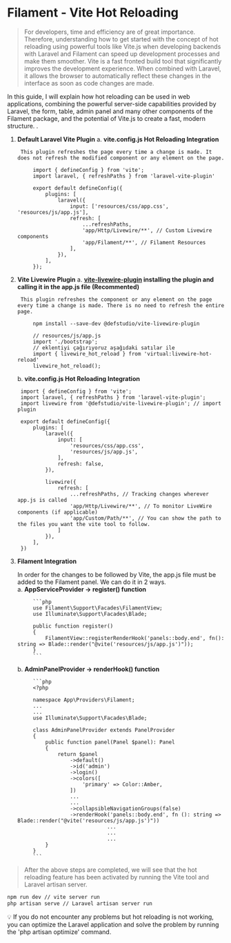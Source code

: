 # Filament - Vite Hot Reloading

> For developers, time and efficiency are of great importance. Therefore, understanding how to get started with the concept of hot reloading using powerful tools like Vite.js when developing backends with Laravel and Filament can speed up development processes and make them smoother.
> Vite is a fast fronted build tool that significantly improves the development experience. When combined with Laravel, it allows the browser to automatically reflect these changes in the interface as soon as code changes are made.
> 
In this guide, I will explain how hot reloading can be used in web applications, combining the powerful server-side capabilities provided by Laravel, the form, table, admin panel and many other components of the Filament package, and the potential of Vite.js to create a fast, modern structure. .

1. **Default Laravel Vite Plugin**
    a. **vite.config.js Hot Reloading Integration**
        
        This plugin refreshes the page every time a change is made. It does not refresh the modified component or any element on the page.

            import { defineConfig } from 'vite';
            import laravel, { refreshPaths } from 'laravel-vite-plugin'
            
            export default defineConfig({
                plugins: [
                    laravel({
                        input: ['resources/css/app.css', 'resources/js/app.js'],
                        refresh: [
                            ...refreshPaths,
                            'app/Http/Livewire/**', // Custom Livewire components
                            'app/Filament/**', // Filament Resources
                        ],
                    }),
                ],
            });
    
2. **Vite Livewire Plugin**
    a. **[vite-livewire-plugin](https://github.com/defstudio/vite-livewire-plugin) installing the plugin and calling it in the app.js file (Recommented)**
        
        This plugin refreshes the component or any element on the page every time a change is made. There is no need to refresh the entire page.        

            npm install --save-dev @defstudio/vite-livewire-plugin

            // resources/js/app.js
            import './bootstrap';
            // eklentiyi çağırıyoruz aşağıdaki satılar ile
            import { livewire_hot_reload } from 'virtual:livewire-hot-reload'
            livewire_hot_reload();
        
    b. **vite.config.js Hot Reloading Integration**
        
        import { defineConfig } from 'vite';
        import laravel, { refreshPaths } from 'laravel-vite-plugin';
        import livewire from '@defstudio/vite-livewire-plugin'; // import plugin
        
        export default defineConfig({
            plugins: [
                laravel({
                    input: [
                        'resources/css/app.css',
                        'resources/js/app.js',
                    ],
                    refresh: false,
                }),
        
                livewire({
                    refresh: [
                        ...refreshPaths, // Tracking changes wherever app.js is called
                        'app/Http/Livewire/**', // To monitor LiveWire components (if applicable)
                        'app/Custom/Path/**', // You can show the path to the files you want the vite tool to follow.
                    ]
                }),
            ],
        })
        
    
3. **Filament Integration**
        
    In order for the changes to be followed by Vite, the app.js file must be added to the Filament panel. We can do it in 2 ways.        
    a. **AppServiceProvider → register() function**
            
            ```php
            use Filament\Support\Facades\FilamentView;
            use Illuminate\Support\Facades\Blade;
            
            public function register()
            {
                FilamentView::registerRenderHook('panels::body.end', fn(): string => Blade::render("@vite('resources/js/app.js')"));
            }
            ```
            
    b. **AdminPanelProvider → renderHook() function**
            
            ```php
            <?php
            
            namespace App\Providers\Filament;
            ...
            ...
            use Illuminate\Support\Facades\Blade;
            
            class AdminPanelProvider extends PanelProvider
            {
                public function panel(Panel $panel): Panel
                {
                    return $panel
                        ->default()
                        ->id('admin')
                        ->login()
                        ->colors([
                            'primary' => Color::Amber,
                        ])
                        ...
                        ...
                        ->collapsibleNavigationGroups(false)
                        ->renderHook('panels::body.end', fn (): string => Blade::render("@vite('resources/js/app.js')"))
            						...
            						...
            						...
                }
            }
            ```
            

> After the above steps are completed, we will see that the hot reloading feature has been activated by running the Vite tool and Laravel artisan server.
> 

```bash
npm run dev // vite server run
php artisan serve // Laravel artisan server run
```

<aside>
💡 If you do not encounter any problems but hot reloading is not working, you can optimize the Laravel application and solve the problem by running the 'php artisan optimize' command.
</aside>
